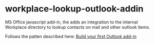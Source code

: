 # workplace-lookup-outlook-addin
MS Office javascript add-in, the adds an integration to the internal Workplace directory to lookup contacts on mail and other outlook items.

Follows the patten described here: [Build your first Outlook add-in](https://docs.microsoft.com/en-us/office/dev/add-ins/quickstarts/outlook-quickstart?tabs=yeomangenerator)
